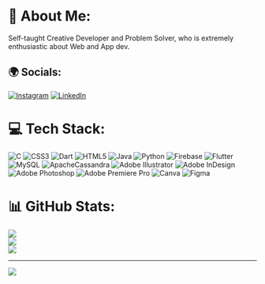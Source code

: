 
# 💫 About Me:
Self-taught Creative Developer and Problem Solver, who is extremely enthusiastic about Web and App dev.


## 🌍 Socials:
[![Instagram](https://img.shields.io/badge/Instagram-%23E4405F.svg?logo=Instagram&logoColor=white)](https://instagram.com/__clement.m__) [![LinkedIn](https://img.shields.io/badge/LinkedIn-%230077B5.svg?logo=linkedin&logoColor=white)](https://linkedin.com/in/clement-mathew) 

# 💻 Tech Stack:
![C](https://img.shields.io/badge/c-%2300599C.svg?style=plastic&logo=c&logoColor=white) ![CSS3](https://img.shields.io/badge/css3-%231572B6.svg?style=plastic&logo=css3&logoColor=white) ![Dart](https://img.shields.io/badge/dart-%230175C2.svg?style=plastic&logo=dart&logoColor=white) ![HTML5](https://img.shields.io/badge/html5-%23E34F26.svg?style=plastic&logo=html5&logoColor=white) ![Java](https://img.shields.io/badge/java-%23ED8B00.svg?style=plastic&logo=java&logoColor=white) ![Python](https://img.shields.io/badge/python-3670A0?style=plastic&logo=python&logoColor=ffdd54) ![Firebase](https://img.shields.io/badge/firebase-%23039BE5.svg?style=plastic&logo=firebase) ![Flutter](https://img.shields.io/badge/Flutter-%2302569B.svg?style=plastic&logo=Flutter&logoColor=white) ![MySQL](https://img.shields.io/badge/mysql-%2300f.svg?style=plastic&logo=mysql&logoColor=white) ![ApacheCassandra](https://img.shields.io/badge/cassandra-%231287B1.svg?style=plastic&logo=apache-cassandra&logoColor=white) ![Adobe Illustrator](https://img.shields.io/badge/adobeillustrator-%23FF9A00.svg?style=plastic&logo=adobeillustrator&logoColor=white) ![Adobe InDesign](https://img.shields.io/badge/Adobe%20InDesign-49021F?style=plastic&logo=adobeindesign&logoColor=white) ![Adobe Photoshop](https://img.shields.io/badge/adobephotoshop-%2331A8FF.svg?style=plastic&logo=adobephotoshop&logoColor=white) ![Adobe Premiere Pro](https://img.shields.io/badge/Adobe%20Premiere%20Pro-9999FF.svg?style=plastic&logo=Adobe%20Premiere%20Pro&logoColor=white) ![Canva](https://img.shields.io/badge/Canva-%2300C4CC.svg?style=plastic&logo=Canva&logoColor=white) 	![Figma](https://img.shields.io/badge/figma-%23F24E1E.svg?style=plastic&logo=figma&logoColor=white)
# 📊 GitHub Stats:
![](https://github-readme-stats.vercel.app/api?username=ClementMathew&theme=highcontrast&hide_border=true&include_all_commits=true&count_private=true)<br/>
![](https://github-readme-streak-stats.herokuapp.com/?user=ClementMathew&theme=highcontrast&hide_border=true)<br/>
![](https://github-readme-stats.vercel.app/api/top-langs/?username=ClementMathew&theme=highcontrast&hide_border=true&include_all_commits=true&count_private=true&layout=compact)

---
[![](https://visitcount.itsvg.in/api?id=ClementMathew&icon=0&color=0)](https://visitcount.itsvg.in)
